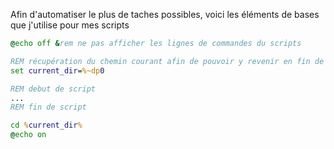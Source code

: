 ﻿
Afin d'automatiser le plus de taches possibles, voici les éléments de bases que j'utilise pour mes scripts

``` cmd
@echo off &rem ne pas afficher les lignes de commandes du scripts

REM récupération du chemin courant afin de pouvoir y revenir en fin de script
set current_dir=%~dp0

REM debut de script
...
REM fin de script

cd %current_dir%
@echo on
````

